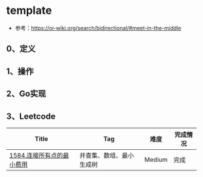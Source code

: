 # template

- 参考：https://oi-wiki.org/search/bidirectional/#meet-in-the-middle

## 0、定义

## 1、操作

## 2、Go实现

## 3、Leetcode

| Title                                                        | Tag                      | 难度   | 完成情况 |
| ------------------------------------------------------------ | ------------------------ | ------ | -------- |
| [1584.连接所有点的最小费用](https://leetcode-cn.com/problems/min-cost-to-connect-all-points/) | 并查集、数组、最小生成树 | Medium | 完成     |
